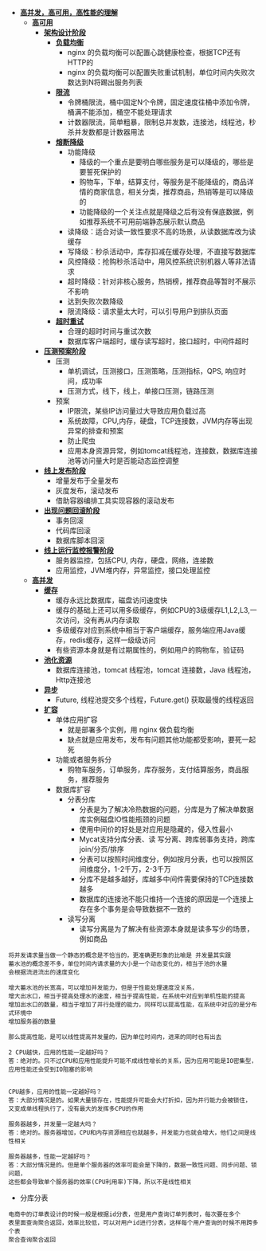 - **[高并发，高可用，高性能的理解](#)**
    - **[高可用](#)**
        - **[架构设计阶段](#)**
            - **[负载均衡](#)**
                - nginx 的负载均衡可以配置心跳健康检查，根据TCP还有HTTP的
                - nginx 的负载均衡可以配置失败重试机制，单位时间内失败次数达到N将踢出服务列表
            - **[限流](#)**
                - 令牌桶限流，桶中固定N个令牌，固定速度往桶中添加令牌，桶满不能添加，桶空不能处理请求
                - 计数器限流，简单粗暴，限制总并发数，连接池，线程池，秒杀并发数都是计数器用法
            - **[熔断降级](#)**
                - 功能降级
                    - 降级的一个重点是要明白哪些服务是可以降级的，哪些是要誓死保护的
                    - 购物车，下单，结算支付，等服务是不能降级的，商品详情的商家信息，相关分类，推荐商品，热销等是可以降级的
                    - 功能降级的一个关注点就是降级之后有没有保底数据，例如推荐系统不可用前端静态展示默认商品
                - 读降级：适合对读一致性要求不高的场景，从读数据库改为读缓存
                - 写降级：秒杀活动中，库存扣减在缓存处理，不直接写数据库
                - 风控降级：抢购秒杀活动中，用风控系统识别机器人等非法请求
                - 超时降级：针对非核心服务，热销榜，推荐商品等暂时不展示不影响
                - 达到失败次数降级
                - 限流降级：请求量太大时，可以引导用户到排队页面
            - **[超时重试](#)**
                - 合理的超时时间与重试次数
                - 数据库客户端超时，缓存读写超时，接口超时，中间件超时
        - **[压测预案阶段](#)**
            - 压测
                - 单机调试，压测接口，压测策略，压测指标，QPS, 响应时间，成功率
                - 压测方式，线下，线上，单接口压测，链路压测
            - 预案
                - IP限流，某些IP访问量过大导致应用负载过高
                - 系统故障，CPU,内存，硬盘，TCP连接数，JVM内存等出现异常的排查和预案
                - 防止爬虫
                - 应用本身资源异常，例如tomcat线程池，连接数，数据库连接池等访问量大时是否能动态监控调整
        - **[线上发布阶段](#)**
            - 增量发布于全量发布
            - 灰度发布，滚动发布
            - 借助容器编排工具实现容器的滚动发布
        - **[出现问题回滚阶段](#)**
            - 事务回滚
            - 代码库回滚
            - 数据库脚本回滚
        - **[线上运行监控报警阶段](#)**
            - 服务器监控，包括CPU, 内存，硬盘，网络，连接数
            - 应用监控，JVM堆内存，异常监控，接口处理监控
    - **[高并发](#)**
        - **[缓存](#)**
            - 缓存永远比数据库，磁盘访问速度快
            - 缓存的基础上还可以用多级缓存，例如CPU的3级缓存L1,L2,L3,一次访问，没有再从内存读取
            - 多级缓存对应到系统中相当于客户端缓存，服务端应用Java缓存，redis缓存，这样一级级访问
            - 有些资源本身就是有过期属性的，例如用户的购物车，验证码
        - **[池化资源](#)**
            - 数据库连接池，tomcat 线程池，tomcat 连接数，Java 线程池，Http连接池
        - **[异步](#)**
            - Future, 线程池提交多个线程，Future.get() 获取最慢的线程返回
        - **[扩容](#)**
            - 单体应用扩容
                - 就是部署多个实例，用 nginx 做负载均衡
                - 缺点就是应用发布，发布有问题其他功能都受影响，要死一起死
            - 功能或者服务拆分
                - 购物车服务，订单服务，库存服务，支付结算服务，商品服务，推荐服务
            - 数据库扩容
                - 分表分库
                    - 分表是为了解决冷热数据的问题，分库是为了解决单数据库实例磁盘IO性能瓶颈的问题
                    - 使用中间价的好处是对应用是隐藏的，侵入性最小
                    - Mycat支持分库分表、读 写分离、跨库弱事务支持，跨库join/分页/排序
                    - 分表可以按照时间维度分，例如按月分表，也可以按照区间维度分，1-2千万，2-3千万
                    - 分库不是越多越好，库越多中间件需要保持的TCP连接数越多
                    - 数据库的连接池不能只维持一个连接的原因是一个连接上存在多个事务是会导致数据不一致的
                - 读写分离
                    - 读写分离是为了解决有些资源本身就是读多写少的场景，例如商品
```
将并发请求量当做一个静态的概念是不恰当的，更准确更形象的比喻是 并发量其实跟
蓄水池的概念差不多，单位时间内请求量的大小是一个动态变化的，相当于池的水量
会根据流进流出的速度变化

增大蓄水池的长宽高，可以增加并发能力，但是于性能处理速度没关系，
增大出水口，相当于提高处理水的速度，相当于提高性能，在系统中对应到单机性能的提高
增加出水口的数量，相当于增加了并行处理的能力，同样可以提高性能，在系统中对应的是分布式环境中
增加服务器的数量

那么提高性能，是可以线性提高并发量的，因为单位时间内，进来的同时也有出去

2 CPU越快，应用的性能一定越好吗？
答：绝对的。只不过CPU和应用性能提升可能不成线性增长的关系，因为应用可能是IO密集型，
应用性能还会受到IO阻塞的影响


CPU越多，应用的性能一定越好吗？
答：大部分情况是的。如果大量锁存在，性能提升可能会大打折扣，因为并行能力会被锁住，
又变成单线程执行了，没有最大的发挥多CPU的作用

服务器越多，并发量一定越大吗？
答：绝对的。服务器增加，CPU和内存资源相应也就越多，并发能力也就会增大，他们之间是线性相关

服务器越多，性能一定越好吗？
答：大部分情况是的。但是单个服务器的效率可能会是下降的，数据一致性问题、同步问题、锁问题，
这些都会导致单个服务器的效率(CPU利用率)下降，所以不是线性相关
```

- 分库分表
```
电商中的订单表设计的时候一般是根据id分表，但是用户查询订单列表时，每次要在多个
表里面查询聚合返回，效率比较低，可以对用户id进行分表，这样每个用户查询的时候不用跨多个表
聚合查询聚合返回
```
